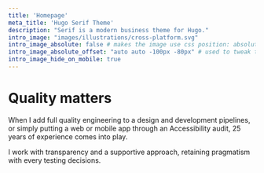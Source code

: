 ```yaml
---
title: 'Homepage'
meta_title: 'Hugo Serif Theme'
description: "Serif is a modern business theme for Hugo."
intro_image: "images/illustrations/cross-platform.svg"
intro_image_absolute: false # makes the image use css position: absolute; so it looks "offset". It's a visual effect that might not always look good depending on the image you use.
intro_image_absolute_offset: "auto auto -100px -80px" # used to tweak the positioning of the absolute image if enabled above
intro_image_hide_on_mobile: true
---
```


# Quality matters

When I add full quality engineering to a design and development pipelines, or simply putting a web or mobile app through an Accessibility audit, 25 years of experience comes into play. 

I work with transparency and a supportive approach, retaining pragmatism with every testing decisions.
